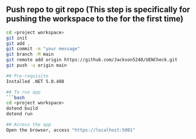 ## Push repo to git repo (This step is specifically for pushing the workspace to the for the first time)
```bash
cd <project workspace>
git init
git add .
git commit -m "your message"
git branch -M main
git remote add origin https://github.com/Jackson5240/UENCheck.git
git push -u origin main

## Pre-requisite
Installed .NET 5.0.408

## To run app
```bash
cd <project workspace>
dotend build
dotend run

## Access the app
Open the browser, access "https://localhost:5001"
